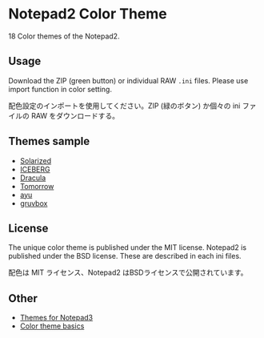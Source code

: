 # Notepad2 Color Theme
18 Color themes of the Notepad2.

## Usage
Download the ZIP (green button) or individual RAW `.ini` files.  Please use import function in color setting.

配色設定のインポートを使用してください。ZIP (緑のボタン) か個々の ini ファイルの RAW をダウンロードする。

## Themes sample
- [Solarized](https://github.com/altercation/solarized#solarized)
- [ICEBERG](https://github.com/cocopon/iceberg.vim#readme)
- [Dracula](https://github.com/dracula/dracula-theme#color-palette)
- [Tomorrow](https://github.com/chriskempson/tomorrow-theme)
- [ayu](https://github.com/dempfi/ayu#screenshots)
- [gruvbox](https://github.com/morhetz/gruvbox#screenshots)

## License
The unique color theme is published under the MIT license. Notepad2 is published under the BSD license. These are described in each ini files.

配色は MIT ライセンス、Notepad2 はBSDライセンスで公開されています。

## Other
- [Themes for Notepad3](https://github.com/maboroshin/Notepad3ColorTheme)
- [Color theme basics](https://github.com/maboroshin/Notepad2ColorTheme/wiki)
